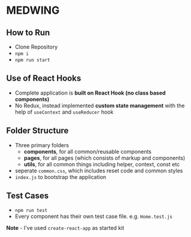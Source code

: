 # MEDWING #

## How to Run ##
- Clone Repository
- `npm i`
- `npm run start`

## Use of React Hooks ##
- Complete application is **built on React Hook (no class based components)**
- No Redux, instead implemented **custom state management** with the help of `useContext` and `useReducer` hook

## Folder Structure ##
- Three primary folders
  - **components**, for all common/reusable components
  - **pages**, for all pages (which consists of markup and components)
  - **utils**, for all common things including helper, context, const etc
- seperate `common.css`, which includes reset code and common styles
- `index.js` to bootstrap the application

## Test Cases ##
- `npm run test`
- Every component has their own test case file. e.g. `Home.test.js`

**Note** - I've used `create-react-app` as started kit
